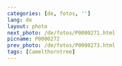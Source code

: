 ```yaml
---
categories: [de, fotos, '']
lang: de
layout: photo
next_photo: /de/fotos/P0000271.html
picname: P0000272
prev_photo: /de/fotos/P0000273.html
tags: [Camelthorntree]
---
```

